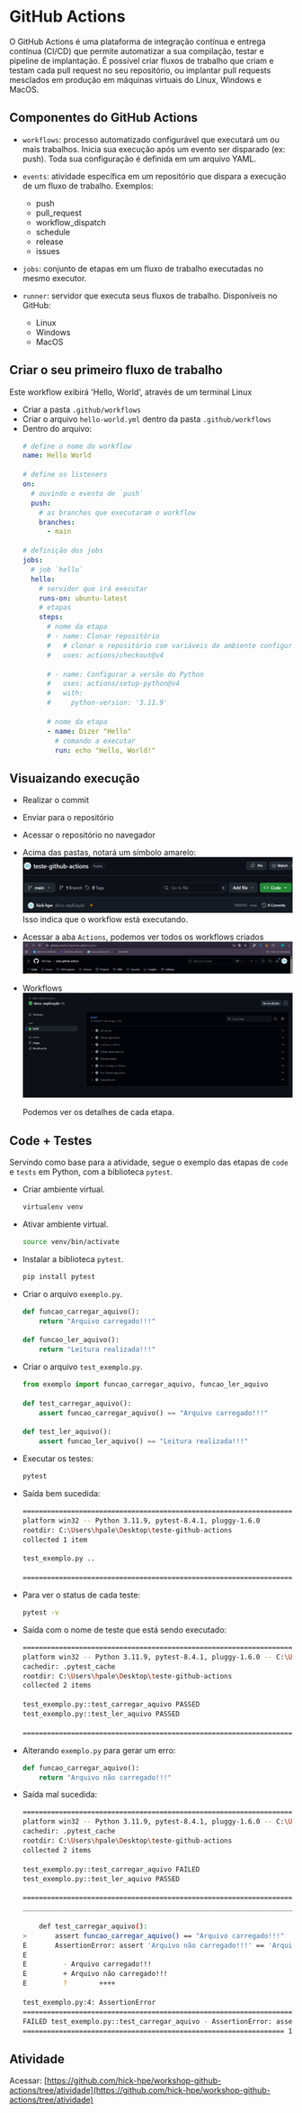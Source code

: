 # GitHub Actions

O GitHub Actions é uma plataforma de integração contínua e entrega contínua (CI/CD) que permite automatizar a sua compilação, testar e pipeline de implantação. É possível criar fluxos de trabalho que criam e testam cada pull request no seu repositório, ou implantar pull requests mesclados em produção em máquinas virtuais do Linux, Windows e MacOS.

## Componentes do GitHub Actions 

- `workflows`: processo automatizado configurável que executará um ou mais trabalhos. Inicia sua execução após um evento ser disparado (ex: push). Toda sua configuração é definida em um arquivo YAML.

- `events`: atividade específica em um repositório que dispara a execução de um fluxo de trabalho. Exemplos:
    - push
    - pull_request
    - workflow_dispatch
    - schedule
    - release
    - issues

- `jobs`: conjunto de etapas em um fluxo de trabalho executadas no mesmo executor.

- `runner`: servidor que executa seus fluxos de trabalho. Disponíveis no GitHub:
    - Linux
    - Windows
    - MacOS

## Criar o seu primeiro fluxo de trabalho

Este workflow exibirá 'Hello, World', através de um terminal Linux
- Criar a pasta `.github/workflows`
- Criar o arquivo `hello-world.yml` dentro da pasta `.github/workflows`
- Dentro do arquivo:
    ```yaml
    # define o nome do workflow
    name: Hello World
    
    # define os listeners
    on:
      # ouvindo o evento de `push`
      push:
        # as branches que executaram o workflow
        branches:
          - main
    
    # definição dos jobs
    jobs:
      # job `hello`
      hello:
        # servidor que irá executar
        runs-on: ubuntu-latest
        # etapas
        steps:
          # nome da etapa
          # - name: Clonar repositório
          #   # clonar o repositório com variáveis de ambiente configuradas
          #   uses: actions/checkout@v4
          
          # - name: Configurar a versão do Python
          #   uses: actions/setup-python@v4
          #   with:
          #     python-version: '3.11.9'
    
          # nome da etapa
          - name: Dizer "Hello"
            # comando a executar
            run: echo "Hello, World!"
    ```
## Visuaizando execução

- Realizar o commit
- Enviar para o repositório
- Acessar o repositório no navegador
- Acima das pastas, notará um símbolo amarelo:
    ![Imagem](assets/img/sinal.png)
    Isso indica que o workflow está executando.

- Acessar a aba `Actions`, podemos ver todos os workflows criados
    ![Imagem](assets/img/aba-actions.png)

- Workflows
    ![Imagem](assets/img/image.png)

    Podemos ver os detalhes de cada etapa.

## Code + Testes
Servindo como base para a atividade, segue o exemplo das etapas de `code` e `tests` em Python, com a biblioteca `pytest`.
- Criar ambiente virtual.
    ```bash
    virtualenv venv
    ```
- Ativar ambiente virtual.
    ```bash
    source venv/bin/activate
    ```
- Instalar a biblioteca `pytest`.
    ```bash
    pip install pytest
    ```
- Criar o arquivo `exemplo.py`.
    ```python
    def funcao_carregar_aquivo():
        return "Arquivo carregado!!!"

    def funcao_ler_aquivo():
        return "Leitura realizada!!!"
    ```
- Criar o arquivo `test_exemplo.py`.
    ```python
    from exemplo import funcao_carregar_aquivo, funcao_ler_aquivo

    def test_carregar_aquivo():
        assert funcao_carregar_aquivo() == "Arquivo carregado!!!"
        
    def test_ler_aquivo():
        assert funcao_ler_aquivo() == "Leitura realizada!!!"
    ```
- Executar os testes:
    ```bash
    pytest
    ```
- Saída bem sucedida:
    ```bash
    ===================================================================== test session starts =====================================================================
    platform win32 -- Python 3.11.9, pytest-8.4.1, pluggy-1.6.0
    rootdir: C:\Users\hpale\Desktop\teste-github-actions
    collected 1 item                                                                                                                                               

    test_exemplo.py ..                                                                                                                                    [100%] 

    ====================================================================== 2 passed in 0.03s ======================================================================
    ```
- Para ver o status de cada teste:
    ```bash
    pytest -v
    ```
- Saída com o nome de teste que está sendo executado:
    ```bash
    ===================================================================== test session starts =====================================================================
    platform win32 -- Python 3.11.9, pytest-8.4.1, pluggy-1.6.0 -- C:\Users\hpale\Desktop\teste-github-actions\venv\Scripts\python.exe
    cachedir: .pytest_cache
    rootdir: C:\Users\hpale\Desktop\teste-github-actions
    collected 2 items                                                                                                                                              

    test_exemplo.py::test_carregar_aquivo PASSED                                                                                                                  [ 50%]
    test_exemplo.py::test_ler_aquivo PASSED                                                                                                                  [100%]

    ====================================================================== 2 passed in 0.05s ======================================================================
    ```
- Alterando `exemplo.py` para gerar um erro:
    ```python
    def funcao_carregar_aquivo():
        return "Arquivo não carregado!!!"
    
    ```
- Saída mal sucedida:
    ```bash
    ===================================================================== test session starts =====================================================================
    platform win32 -- Python 3.11.9, pytest-8.4.1, pluggy-1.6.0 -- C:\Users\hpale\Desktop\teste-github-actions\venv\Scripts\python.exe
    cachedir: .pytest_cache
    rootdir: C:\Users\hpale\Desktop\teste-github-actions
    collected 2 items                                                                                                                                              

    test_exemplo.py::test_carregar_aquivo FAILED                                                                                                             [ 50%]
    test_exemplo.py::test_ler_aquivo PASSED                                                                                                                  [100%]

    ========================================================================== FAILURES ===========================================================================
    ____________________________________________________________________ test_carregar_aquivo _____________________________________________________________________

        def test_carregar_aquivo():
    >       assert funcao_carregar_aquivo() == "Arquivo carregado!!!"
    E       AssertionError: assert 'Arquivo não carregado!!!' == 'Arquivo carregado!!!'
    E
    E         - Arquivo carregado!!!
    E         + Arquivo não carregado!!!
    E         ?        ++++

    test_exemplo.py:4: AssertionError
    =================================================================== short test summary info =================================================================== 
    FAILED test_exemplo.py::test_carregar_aquivo - AssertionError: assert 'Arquivo não carregado!!!' == 'Arquivo carregado!!!'
    ================================================================= 1 failed, 1 passed in 0.41s =================================================================
    ```

## Atividade

Acessar: [https://github.com/hick-hpe/workshop-github-actions/tree/atividade](https://github.com/hick-hpe/workshop-github-actions/tree/atividade)
